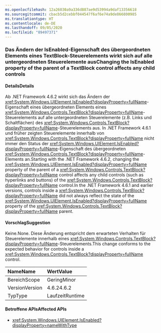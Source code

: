 ```yaml
---
ms.openlocfilehash: 12a26030a9a336d887ae9d53994a9daf13356618
ms.sourcegitcommit: cbacb5d2cebbf044547f6af6e74a9de866800985
ms.translationtype: HT
ms.contentlocale: de-DE
ms.lasthandoff: 09/05/2020
ms.locfileid: "89497371"
---
```

### <a name="changing-the-isenabled-property-of-the-parent-of-a-textblock-control-affects-any-child-controls"></a><span data-ttu-id="01233-101">Das Ändern der IsEnabled-Eigenschaft des übergeordneten Elements eines TextBlock-Steuerelements wirkt sich auf alle untergeordneten Steuerelemente aus</span><span class="sxs-lookup"><span data-stu-id="01233-101">Changing the IsEnabled property of the parent of a TextBlock control affects any child controls</span></span>

#### <a name="details"></a><span data-ttu-id="01233-102">Details</span><span class="sxs-lookup"><span data-stu-id="01233-102">Details</span></span>

<span data-ttu-id="01233-103">Ab .NET Framework 4.6.2 wirkt sich das Ändern der <xref:System.Windows.UIElement.IsEnabled?displayProperty=fullName>-Eigenschaft eines übergeordneten Elements eines <xref:System.Windows.Controls.TextBlock?displayProperty=fullName>-Steuerelements auf alle untergeordneten Steuerelemente (z.B. Links und Schaltflächen) des <xref:System.Windows.Controls.TextBlock?displayProperty=fullName>-Steuerelements aus. In .NET Framework 4.6.1 und früher zeigten Steuerelemente innerhalb von <xref:System.Windows.Controls.TextBlock?displayProperty=fullName> nicht immer den Status der <xref:System.Windows.UIElement.IsEnabled?displayProperty=fullName>-Eigenschaft des übergeordneten <xref:System.Windows.Controls.TextBlock?displayProperty=fullName>-Elements an.</span><span class="sxs-lookup"><span data-stu-id="01233-103">Starting with the .NET Framework 4.6.2, changing the <xref:System.Windows.UIElement.IsEnabled?displayProperty=fullName> property of the parent of a <xref:System.Windows.Controls.TextBlock?displayProperty=fullName> control affects any child controls (such as hyperlinks and buttons) of the <xref:System.Windows.Controls.TextBlock?displayProperty=fullName> control.In the .NET Framework 4.6.1 and earlier versions, controls inside a <xref:System.Windows.Controls.TextBlock?displayProperty=fullName> did not always reflect the state of the <xref:System.Windows.UIElement.IsEnabled?displayProperty=fullName> property of the <xref:System.Windows.Controls.TextBlock?displayProperty=fullName> parent.</span></span>

#### <a name="suggestion"></a><span data-ttu-id="01233-104">Vorschlag</span><span class="sxs-lookup"><span data-stu-id="01233-104">Suggestion</span></span>

<span data-ttu-id="01233-105">Keine.</span><span class="sxs-lookup"><span data-stu-id="01233-105">None.</span></span> <span data-ttu-id="01233-106">Diese Änderung entspricht dem erwarteten Verhalten für Steuerelemente innerhalb eines <xref:System.Windows.Controls.TextBlock?displayProperty=fullName>-Steuerelements.</span><span class="sxs-lookup"><span data-stu-id="01233-106">This change conforms to the expected behavior for controls inside a <xref:System.Windows.Controls.TextBlock?displayProperty=fullName> control.</span></span>

| <span data-ttu-id="01233-107">Name</span><span class="sxs-lookup"><span data-stu-id="01233-107">Name</span></span>    | <span data-ttu-id="01233-108">Wert</span><span class="sxs-lookup"><span data-stu-id="01233-108">Value</span></span>       |
|:--------|:------------|
| <span data-ttu-id="01233-109">Bereich</span><span class="sxs-lookup"><span data-stu-id="01233-109">Scope</span></span>   |<span data-ttu-id="01233-110">Gering</span><span class="sxs-lookup"><span data-stu-id="01233-110">Minor</span></span>|
|<span data-ttu-id="01233-111">Version</span><span class="sxs-lookup"><span data-stu-id="01233-111">Version</span></span>|<span data-ttu-id="01233-112">4.6.2</span><span class="sxs-lookup"><span data-stu-id="01233-112">4.6.2</span></span>|
|<span data-ttu-id="01233-113">Typ</span><span class="sxs-lookup"><span data-stu-id="01233-113">Type</span></span>|<span data-ttu-id="01233-114">Laufzeit</span><span class="sxs-lookup"><span data-stu-id="01233-114">Runtime</span></span>|

#### <a name="affected-apis"></a><span data-ttu-id="01233-115">Betroffene APIs</span><span class="sxs-lookup"><span data-stu-id="01233-115">Affected APIs</span></span>

- <xref:System.Windows.UIElement.IsEnabled?displayProperty=nameWithType>

<!--

#### Affected APIs

- `P:System.Windows.UIElement.IsEnabled`

-->
